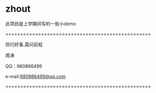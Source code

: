 # zhout
此项目是上学期间写的一些小demo

=================================================

但行好事,莫问前程

周涛

QQ：980866499

e-mail:980866499@qq.com

=================================================
